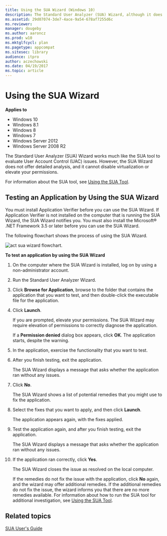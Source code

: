 ```yaml
---
title: Using the SUA Wizard (Windows 10)
description: The Standard User Analyzer (SUA) Wizard, although it does not offer deep analysis, works much like the SUA tool to test for User Account Control (UAC) issues.
ms.assetid: 29d07074-3de7-4ace-9a54-678af7255d6c
ms.reviewer: 
manager: dougeby
ms.author: aaroncz
ms.prod: w10
ms.mktglfcycl: plan
ms.pagetype: appcompat
ms.sitesec: library
audience: itpro
author: aczechowski
ms.date: 04/19/2017
ms.topic: article
---
```


# Using the SUA Wizard


**Applies to**

-   Windows 10
-   Windows 8.1
-   Windows 8
-   Windows 7
-   Windows Server 2012
-   Windows Server 2008 R2

The Standard User Analyzer (SUA) Wizard works much like the SUA tool to evaluate User Account Control (UAC) issues. However, the SUA Wizard does not offer detailed analysis, and it cannot disable virtualization or elevate your permissions.

For information about the SUA tool, see [Using the SUA Tool](using-the-sua-tool.md).

## Testing an Application by Using the SUA Wizard


You must install Application Verifier before you can use the SUA Wizard. If Application Verifier is not installed on the computer that is running the SUA Wizard, the SUA Wizard notifies you. You must also install the Microsoft® .NET Framework 3.5 or later before you can use the SUA Wizard.

The following flowchart shows the process of using the SUA Wizard.

![act sua wizard flowchart.](images/dep-win8-l-act-suawizardflowchart.jpg)

**To test an application by using the SUA Wizard**

1.  On the computer where the SUA Wizard is installed, log on by using a non-administrator account.

2.  Run the Standard User Analyzer Wizard.

3.  Click **Browse for Application**, browse to the folder that contains the application that you want to test, and then double-click the executable file for the application.

4.  Click **Launch**.

    If you are prompted, elevate your permissions. The SUA Wizard may require elevation of permissions to correctly diagnose the application.

    If a **Permission denied** dialog box appears, click **OK**. The application starts, despite the warning.

5.  In the application, exercise the functionality that you want to test.

6.  After you finish testing, exit the application.

    The SUA Wizard displays a message that asks whether the application ran without any issues.

7.  Click **No**.

    The SUA Wizard shows a list of potential remedies that you might use to fix the application.

8.  Select the fixes that you want to apply, and then click **Launch**.

    The application appears again, with the fixes applied.

9.  Test the application again, and after you finish testing, exit the application.

    The SUA Wizard displays a message that asks whether the application ran without any issues.

10. If the application ran correctly, click **Yes**.

    The SUA Wizard closes the issue as resolved on the local computer.

    If the remedies do not fix the issue with the application, click **No** again, and the wizard may offer additional remedies. If the additional remedies do not fix the issue, the wizard informs you that there are no more remedies available. For information about how to run the SUA tool for additional investigation, see [Using the SUA Tool](using-the-sua-tool.md).

## Related topics
[SUA User's Guide](sua-users-guide.md)

 

 





